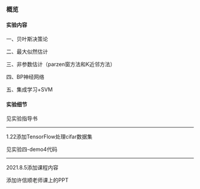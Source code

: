### 概览

#### 实验内容

一、贝叶斯决策论

二、最大似然估计

三、非参数估计（parzen窗方法和K近邻方法）

四、BP神经网络

五、集成学习+SVM

#### 实验细节

见实验指导书

-----------------------------------------------------------------

1.22添加TensorFlow处理cifar数据集

见实验四-demo4代码

---------------------------------

2021.8.5添加课程内容

添加许信顺老师课上的PPT